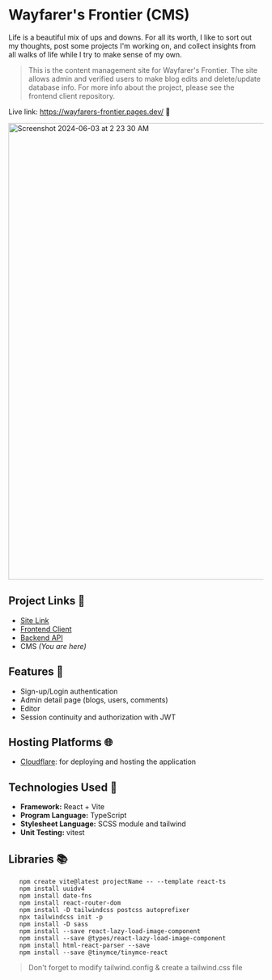 # Wayfarer's Frontier (CMS)

Life is a beautiful mix of ups and downs. For all its worth, I like to sort out my thoughts, post some projects I'm working on, and collect insights from all walks of life while I try to make sense of my own.

> This is the content management site for Wayfarer's Frontier. The site allows admin and verified users to make blog edits and delete/update database info. For more info about the project, please see the frontend client repository.

Live link: https://wayfarers-frontier.pages.dev/ 🧳

<img width="903" alt="Screenshot 2024-06-03 at 2 23 30 AM" src="https://github.com/NovaCat35/blog-client/assets/54908064/e27498aa-c8f7-46fe-b1d8-128499e28c6d">

## Project Links 🔗

- [Site Link](https://wayfarers-frontier.pages.dev/)
- [Frontend Client](https://github.com/NovaCat35/blog-client)
- [Backend API ](https://github.com/NovaCat35/blog-api)
- CMS _(You are here)_

## Features 🎯
- Sign-up/Login authentication
- Admin detail page (blogs, users, comments) 
- Editor
- Session continuity and authorization with JWT

## Hosting Platforms 🌐

- [Cloudflare](https://dash.cloudflare.com/): for deploying and hosting the application

## Technologies Used 🚀

- **Framework:** React + Vite
- **Program Language:** TypeScript
- **Stylesheet Language:** SCSS module and tailwind
- **Unit Testing:** vitest

## Libraries 📚

```
   npm create vite@latest projectName -- --template react-ts
   npm install uuidv4
   npm install date-fns
   npm install react-router-dom
   npm install -D tailwindcss postcss autoprefixer
   npx tailwindcss init -p
   npm install -D sass
   npm install --save react-lazy-load-image-component
   npm install --save @types/react-lazy-load-image-component
   npm install html-react-parser --save
   npm install --save @tinymce/tinymce-react
```

> Don't forget to modify tailwind.config & create a tailwind.css file
